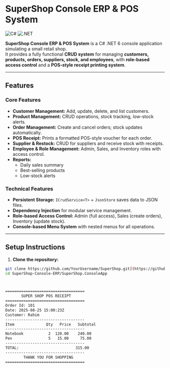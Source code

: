 # SuperShop Console ERP & POS System

![C#](https://img.shields.io/badge/Language-C%23-blue)
![.NET](https://img.shields.io/badge/.NET-6.0-brightgreen)

**SuperShop Console ERP & POS System** is a C# .NET 6 console application simulating a small retail shop.  
It provides a fully functional **CRUD system** for managing **customers, products, orders, suppliers, stock, and employees**, with **role-based access control** and a **POS-style receipt printing system**.

---

## Features

### Core Features
- **Customer Management:** Add, update, delete, and list customers.
- **Product Management:** CRUD operations, stock tracking, low-stock alerts.
- **Order Management:** Create and cancel orders; stock updates automatically.
- **POS Receipt:** Prints a formatted POS-style voucher for each order.
- **Supplier & Restock:** CRUD for suppliers and receive stock with receipts.
- **Employee & Role Management:** Admin, Sales, and Inventory roles with access control.
- **Reports:**
  - Daily sales summary
  - Best-selling products
  - Low-stock alerts

### Technical Features
- **Persistent Storage:** `ICrudService<T>` + `JsonStore` saves data to JSON files.
- **Dependency Injection** for modular service management.
- **Role-based Access Control:** Admin (full access), Sales (create orders), Inventory (update stock).
- **Console-based Menu System** with nested menus for all operations.

---

## Setup Instructions

1. **Clone the repository:**
```bash
git clone https://github.com/YourUsername/SuperShop.git](https://github.com/Sayeed-titan/SuperShop-Console-ERP.git
cd SuperShop-Console-ERP/SuperShop.ConsoleApp



===================================
       SUPER SHOP POS RECEIPT      
===================================
Order Id: 101
Date: 2025-08-25 15:00:23Z
Customer: Rahim
-----------------------------------
Item              Qty   Price   Subtotal
-----------------------------------
Notebook           2  120.00    240.00
Pen                5   15.00     75.00
-----------------------------------
TOTAL:                         315.00
-----------------------------------
        THANK YOU FOR SHOPPING      
===================================




